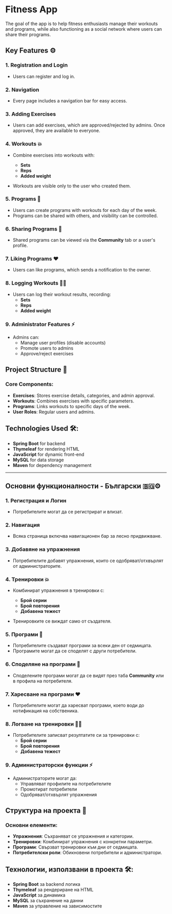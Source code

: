# Fitness App

The goal of the app is to help fitness enthusiasts manage their workouts and programs, while also functioning as a social network where users can share their programs.



## Key Features ⚙️

### 1. Registration and Login  
- Users can register and log in.

### 2. Navigation  
- Every page includes a navigation bar for easy access.

### 3. Adding Exercises  
- Users can add exercises, which are approved/rejected by admins. Once approved, they are available to everyone.

### 4. Workouts 💥
- Combine exercises into workouts with:
  - **Sets**
  - **Reps**
  - **Added weight**
  
- Workouts are visible only to the user who created them.

### 5. Programs 📅
- Users can create programs with workouts for each day of the week.  
- Programs can be shared with others, and visibility can be controlled.

### 6. Sharing Programs 📢
- Shared programs can be viewed via the **Community** tab or a user's profile.

### 7. Liking Programs ❤️
- Users can like programs, which sends a notification to the owner.

### 8. Logging Workouts 🏃‍♂️
- Users can log their workout results, recording:
  - **Sets**
  - **Reps**
  - **Added weight**

### 9. Administrator Features ⚡
- Admins can:
  - Manage user profiles (disable accounts)
  - Promote users to admins
  - Approve/reject exercises

## Project Structure 📂

### Core Components:
- **Exercises**: Stores exercise details, categories, and admin approval.
- **Workouts**: Combines exercises with specific parameters.
- **Programs**: Links workouts to specific days of the week.
- **User Roles**: Regular users and admins.

## Technologies Used 🛠️:
- **Spring Boot** for backend
- **Thymeleaf** for rendering HTML
- **JavaScript** for dynamic front-end
- **MySQL** for data storage
- **Maven** for dependency management

---

## Основни функционалности - Български 🇧🇬⚙️

### 1. Регистрация и Логин  
- Потребителите могат да се регистрират и влизат.

### 2. Навигация  
- Всяка страница включва навигационен бар за лесно придвижване.

### 3. Добавяне на упражнения  
- Потребителите добавят упражнения, които се одобряват/отхвърлят от администраторите.

### 4. Тренировки 💥
- Комбинират упражнения в тренировки с:
  - **Брой серии**
  - **Брой повторения**
  - **Добавена тежест**
  
- Тренировките се виждат само от създателя.

### 5. Програми 📅
- Потребителите създават програми за всеки ден от седмицата.  
- Програмите могат да се споделят с други потребители.

### 6. Споделяне на програми 📢
- Споделените програми могат да се видят през таба **Community** или в профила на потребителя.

### 7. Харесване на програми ❤️
- Потребителите могат да харесват програми, което води до нотификация на собственика.

### 8. Логване на тренировки 🏃‍♂️
- Потребителите записват резултатите си за тренировки с:
  - **Брой серии**
  - **Брой повторения**
  - **Добавена тежест**

### 9. Администраторски функции ⚡
- Администраторите могат да:
  - Управляват профилите на потребителите
  - Промотират потребители
  - Одобряват/отхвърлят упражнения

## Структура на проекта 📂

### Основни елементи:
- **Упражнения**: Съхраняват се упражнения и категории.
- **Тренировки**: Комбинират упражнения с конкретни параметри.
- **Програми**: Свързват тренировки към дни от седмицата.
- **Потребителски роли**: Обикновени потребители и администратори.

## Технологии, използвани в проекта 🛠️:
- **Spring Boot** за backend логика
- **Thymeleaf** за рендериране на HTML
- **JavaScript** за динамика
- **MySQL** за съхранение на данни
- **Maven** за управление на зависимостите
